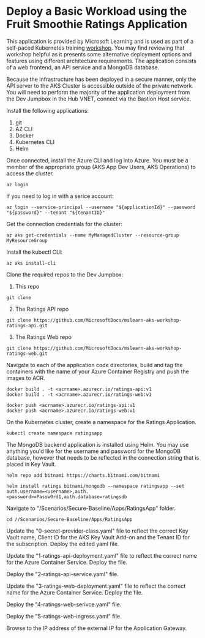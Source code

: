 # Deploy a Basic Workload using the Fruit Smoothie Ratings Application

This application is provided by Microsoft Learning and is used as part of a self-paced Kubernetes training [workshop](https://docs.microsoft.com/en-us/learn/modules/aks-workshop/).  You may find reviewing that workshop helpful as it presents some alternative deployment options and features using different architecture requirements. The application consists of a web frontend, an API service and a MongoDB database.

Because the infrastructure has been deployed in a secure manner, only the API server to the AKS Cluster is accessible outside of the private network.  You will need to perform the majority of the application deployment from the Dev Jumpbox in the Hub VNET, connect via the Bastion Host service.

Install the following applications:
1. git
2. AZ CLI
3. Docker
4. Kubernetes CLI
5. Helm

Once connected, install the Azure CLI and log into Azure. You must be a member of the appropriate
group (AKS App Dev Users, AKS Operations) to access the cluster. 

```
az login
```

If you need to log in with a serice account:
```
az login --service-principal --username "${applicationId}" --password "${password}" --tenant "${tenantID}"
```

Get the connection credentials for the cluster:
```
az aks get-credentials --name MyManagedCluster --resource-group MyResourceGroup
```

Install the kubectl CLI:
```
az aks install-cli
```

Clone the required repos to the Dev Jumpbox:
1. This repo
```
git clone
```
2. The Ratings API repo
```
git clone https://github.com/MicrosoftDocs/mslearn-aks-workshop-ratings-api.git
```
3. The Ratings Web repo
```
git clone https://github.com/MicrosoftDocs/mslearn-aks-workshop-ratings-web.git
```

Navigate to each of the application code directories, build and tag the containers with the name of your Azure Container Registry and push the images to ACR.
```
docker build . -t <acrname>.azurecr.io/ratings-api:v1
docker build . -t <acrname>.azurecr.io/ratings-web:v1

docker push <acrname>.azurecr.io/ratings-api:v1
docker push <acrname>.azurecr.io/ratings-web:v1
```

On the Kubernetes cluster, create a namespace for the Ratings Application. 
```
kubectl create namespace ratingsapp
```

The MongoDB backend application is installed using Helm. You may use anything you'd like for the username and password for the MongoDB database, however that needs to be reflected in the connection string that is placed in Key Vault.

```
helm repo add bitnami https://charts.bitnami.com/bitnami

helm install ratings bitnami/mongodb --namespace ratingsapp --set auth.username=<username>,auth.<password>=Passw0rd1,auth.database=ratingsdb
```

Navigate to "/Scenarios/Secure-Baseline/Apps/RatingsApp" folder. 
```
cd //Scenarios/Secure-Baseline/Apps/RatingsApp
```
Update the "0-secret-provider-class.yaml" file to reflect the correct Key Vault name, Client ID for the AKS Key Vault Add-on and the Tenant ID for the subscription.  Deploy the edited yaml file.

Update the "1-ratings-api-deployment.yaml" file to reflect the correct name for the Azure Container Service.  Deploy the file.

Deploy the "2-ratings-api-service.yaml" file.

Update the "3-ratings-web-deployment.yaml" file to reflect the correct name for the Azure Container Service. Deploy the file. 

Deploy the "4-ratings-web-serivce.yaml" file.

Deploy the "5-ratings-web-ingress.yaml" file.

Browse to the IP address of the external IP for the Application Gateway.


